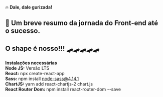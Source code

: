 🔥 **Dale, dale gurizada!**
## 📑 Um breve resumo da jornada do Front-end até o sucesso.
## O shape é nosso!!! 🛹🛹🛹🛹🛹

**Instalações necessárias**<br>
**Node JS:** Versão LTS<br>
**React:** npx create-react-app<br>
**Sass:** npm install node-sass@4.14.1<br>
**ChartJS:** yarn add react-chartjs-2 chart.js<br>
**React Router Dom:** npm install react-router-dom --save

